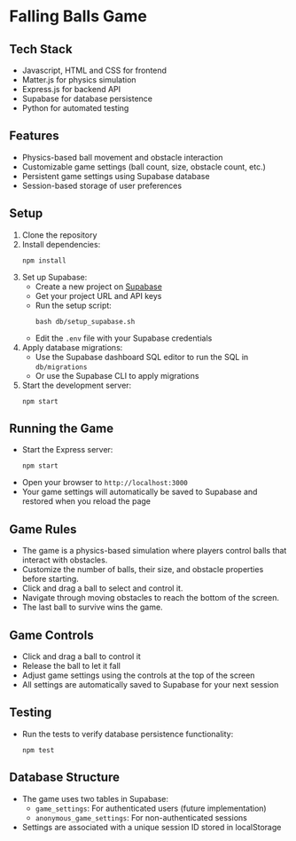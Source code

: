 # Falling Balls Game

## Tech Stack
- Javascript, HTML and CSS for frontend
- Matter.js for physics simulation
- Express.js for backend API
- Supabase for database persistence
- Python for automated testing

## Features
- Physics-based ball movement and obstacle interaction
- Customizable game settings (ball count, size, obstacle count, etc.)
- Persistent game settings using Supabase database
- Session-based storage of user preferences

## Setup
1. Clone the repository
2. Install dependencies:
   ```
   npm install
   ```
3. Set up Supabase:
   - Create a new project on [Supabase](https://supabase.com)
   - Get your project URL and API keys
   - Run the setup script:
     ```
     bash db/setup_supabase.sh
     ```
   - Edit the `.env` file with your Supabase credentials
4. Apply database migrations:
   - Use the Supabase dashboard SQL editor to run the SQL in `db/migrations`
   - Or use the Supabase CLI to apply migrations
5. Start the development server:
   ```
   npm start
   ```

## Running the Game
- Start the Express server:
  ```
  npm start
  ```
- Open your browser to `http://localhost:3000`
- Your game settings will automatically be saved to Supabase and restored when you reload the page

## Game Rules
- The game is a physics-based simulation where players control balls that interact with obstacles.
- Customize the number of balls, their size, and obstacle properties before starting.
- Click and drag a ball to select and control it.
- Navigate through moving obstacles to reach the bottom of the screen.
- The last ball to survive wins the game.

## Game Controls
- Click and drag a ball to control it
- Release the ball to let it fall
- Adjust game settings using the controls at the top of the screen
- All settings are automatically saved to Supabase for your next session

## Testing
- Run the tests to verify database persistence functionality:
  ```
  npm test
  ```

## Database Structure
- The game uses two tables in Supabase:
  - `game_settings`: For authenticated users (future implementation)
  - `anonymous_game_settings`: For non-authenticated sessions
- Settings are associated with a unique session ID stored in localStorage